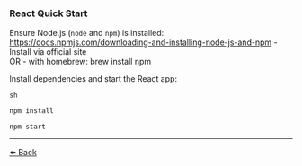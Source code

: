 ### React Quick Start

Ensure Node.js (`node` and `npm`) is installed: https://docs.npmjs.com/downloading-and-installing-node-js-and-npm
    -   Install via official site\
        OR
    -   with homebrew:
        brew install npm

Install dependencies and start the React app:

    sh

    npm install

    npm start

* * * * *


[⬅️ Back](../README.md)